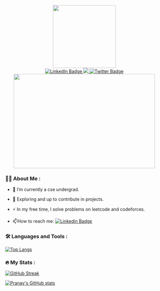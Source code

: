 



<div id="header" align="center">
  <img src="https://media.giphy.com/media/EOmYN5kVP3W2Lyn6dx/giphy.gif" width="200"/>
</div>

<div id="badges" align="center">
  <a href="https://www.linkedin.com/in/pranay-sharma-b963a91b1/">
    <img src="https://img.shields.io/badge/LinkedIn-blue?style=for-the-badge&logo=linkedin&logoColor=white" alt="LinkedIn Badge"/>
  </a>
  <a href="https://www.instagram.com/sharmapranay38/">
    <img src="https://img.shields.io/badge/Instagram-E4405F?style=for-the-badge&logo=instagram&logoColor=white"/>
  </a>
  <a href="https://twitter.com/sharmapranay38">
    <img src="https://img.shields.io/badge/Twitter-blue?style=for-the-badge&logo=twitter&logoColor=white" alt="Twitter Badge"/>
  </a>
</div>
<div id="counter" align="center">
<img src="https://komarev.com/ghpvc/?username=sharmapranay38&style=flat-square&color=blue" alt=""/>
</div>
<div align="center">
  <img src="https://miro.medium.com/max/800/1*mr7WXw8tgpMhqugKP2WhrA.gif" width="450" height="300"/>
</div>

### :technologist: About Me :
- :telescope: I’m currently a cse undergrad.

- :seedling: Exploring and up to contribute in projects.

- :zap: In my free time, I solve problems on leetcode and codeforces.

- :mailbox:How to reach me: [![Linkedin Badge](https://img.shields.io/badge/-sharmapranay38-blue?style=flat&logo=Linkedin&logoColor=white)](https://www.linkedin.com/in/pranay-sharma-b963a91b1/)

### :hammer_and_wrench: Languages and Tools :
[![Top Langs](https://github-readme-stats.vercel.app/api/top-langs/?username=sharmapranay38&theme=vision-friendly-dark)](https://github.com/anuraghazra/github-readme-stats)
  
### :fire: My Stats :
  [![GitHub Streak](http://github-readme-streak-stats.herokuapp.com?user=sharmapranay38&theme=dark&border_radius=5&mode=weekly)](https://git.io/streak-stats)

  [![Pranay's GitHub stats](https://github-readme-stats.vercel.app/api?username=sharmapranay38&theme=dark)](https://github.com/anuraghazra/github-readme-stats)
